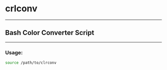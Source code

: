 # crlconv

---

## Bash Color Converter Script

---

### Usage:
```bash
source /path/to/clrconv
```
